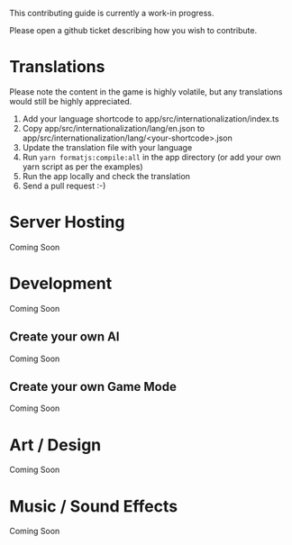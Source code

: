 This contributing guide is currently a work-in progress.

Please open a github ticket describing how you wish to contribute.

# Translations

Please note the content in the game is highly volatile, but any translations would still be highly appreciated.

1. Add your language shortcode to app/src/internationalization/index.ts
2. Copy app/src/internationalization/lang/en.json to app/src/internationalization/lang/\<your-shortcode\>.json
3. Update the translation file with your language
4. Run `yarn formatjs:compile:all` in the app directory (or add your own yarn script as per the examples)
5. Run the app locally and check the translation
6. Send a pull request :-)

# Server Hosting

Coming Soon

# Development

Coming Soon

## Create your own AI

Coming Soon

## Create your own Game Mode

Coming Soon

# Art / Design

Coming Soon

# Music / Sound Effects

Coming Soon
